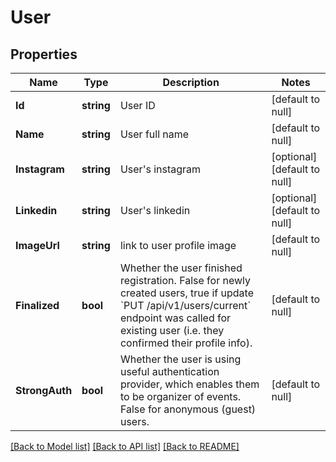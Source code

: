 # User

## Properties
Name | Type | Description | Notes
------------ | ------------- | ------------- | -------------
**Id** | **string** | User ID | [default to null]
**Name** | **string** | User full name | [default to null]
**Instagram** | **string** | User&#x27;s instagram | [optional] [default to null]
**Linkedin** | **string** | User&#x27;s linkedin | [optional] [default to null]
**ImageUrl** | **string** | link to user profile image | [default to null]
**Finalized** | **bool** | Whether the user finished registration. False for newly created users, true if update &#x60;PUT /api/v1/users/current&#x60; endpoint was called for existing user (i.e. they confirmed their profile info). | [default to null]
**StrongAuth** | **bool** | Whether the user is using useful authentication provider, which enables them to be organizer of events. False for anonymous (guest) users. | [default to null]

[[Back to Model list]](../README.md#documentation-for-models) [[Back to API list]](../README.md#documentation-for-api-endpoints) [[Back to README]](../README.md)

